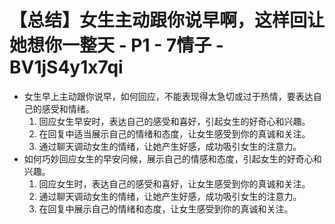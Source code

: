 # 【总结】女生主动跟你说早啊，这样回让她想你一整天 - P1 - 7情子 - BV1jS4y1x7qi

-   女生早上主动跟你说早，如何回应，不能表现得太急切或过于热情，要表达自己的感受和情绪。
    1.  回应女生早安时，表达自己的感受和喜好，引起女生的好奇心和兴趣。
    2.  在回复中适当展示自己的情绪和态度，让女生感受到你的真诚和关注。
    3.  通过聊天调动女生的情绪，让她产生好感，成功吸引女生的注意力。
-   如何巧妙回应女生的早安问候，展示自己的情感和态度，引起女生的好奇心和兴趣。
    1.  回应女生时，表达自己的感受和喜好，让女生感受到你的真诚和关注。
    2.  通过聊天调动女生的情绪，让她产生好感，成功吸引女生的注意力。
    3.  在回复中展示自己的情绪和态度，让女生感受到你的真诚和关注。